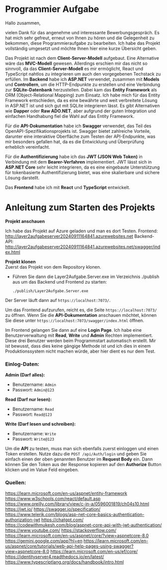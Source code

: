 # Programmier Aufgabe

Hallo zusammen,

vielen Dank für das angenehme und interessante Bewerbungsgespräch. Es hat mich sehr gefreut, erneut von Ihnen zu hören und die Gelegenheit zu bekommen, diese Programmieraufgabe zu bearbeiten. Ich habe das Projekt vollständig umgesetzt und möchte Ihnen hier eine kurze Übersicht geben.

Das Projekt ist nach dem **Client-Server-Modell** aufgebaut. Eine Alternative wäre das **MVC-Modell** gewesen. Allerdings erschien mir das nicht so sinnvoll, da das **Client-Server-Modell** es mir ermöglicht, React und TypeScript nahtlos zu integrieren um auch den vorgegebenen Techstack zu erfüllen. Im **Backend** habe ich **ASP.NET** verwendet, zusammen mit **Models** und **Controllern**, um die HTTP-Endpunkte zu erstellen und eine Verbindung zur **SQLite-Datenbank** herzustellen. Dabei kam das **Entity Framework** als ORM (Object-Relational Mapping) zum Einsatz. Ich habe mich für das Entity Framework entschieden, da es eine bewährte und weit verbreitete Lösung in ASP.NET ist und sich gut mit SQLite integrieren lässt. Es gibt Alternativen wie **Dapper** oder **Raw ADO.NET**, aber aufgrund der guten Integration und einfachen Handhabung fiel die Wahl auf das Entity Framework.

Für die **API-Dokumentation** habe ich **Swagger** verwendet, das Teil des OpenAPI-Spezifikationsprojekts ist. Swagger bietet zahlreiche Vorteile, darunter eine interaktive Oberfläche zum Testen der API-Endpunkte, was mir besonders gefallen hat, da es die Entwicklung und Überprüfung erheblich vereinfacht.

Für die **Authentifizierung** habe ich das **JWT (JSON Web Token)** in Verbindung mit dem **Bearer-Verfahren** implementiert. JWT lässt sich in **ASP.NET Core** sehr leicht integrieren, da es eine eingebaute Unterstützung für tokenbasierte Authentifizierung bietet, was eine skalierbare und sichere Lösung darstellt.

Das **Frontend** habe ich mit **React** und **TypeScript** entwickelt.

# Anleitung zum Starten des Projekts

**Projekt anschauen**  

Ich habe das Projekt auf Azure geladen und man es dort Testen.
Frontend: http://layer2aufgabeserver20240911164841.azurewebsites.net 
Backend-API: http://layer2aufgabeserver20240911164841.azurewebsites.net/swagger/index.html

**Projekt klonen**  
   Zuerst das Projekt von dem Repository klonen.

- Führen Sie dann die Layer2Aufgabe.Server.exe im Verzeichnis ./publish aus um das Backend und Frontend zu starten:
     ```
     ./publish/Layer2Aufgabe.Server.exe
     ```

Der Server läuft dann auf `https://localhost:7073/`.

Um das Frontend aufzurufen, reicht es, die Seite `https://localhost:7073/` zu öffnen. Wenn Sie die **API-Dokumentation** anschauen möchtet, können Sie diese unter `https://localhost:7073/swagger/index.html` öffnen.

Im Frontend gelangen Sie dann auf eine **Login Page**. Ich habe eine Benutzerverwaltung mit **Read**, **Write** und **Admin** Rechten implementiert. Diese drei Benutzer werden beim Programmstart automatisch erstellt. Mir ist bewusst, dass dies keine gängige Methode ist und ich dies in einem Produktionssystem nicht machen würde, aber hier dient es nur dem Test.

### Einlog-Daten:

**Admin (Darf alles):**
- Benutzername: `Admin`
- Passwort: `Admin@123`

**Read (Darf nur lesen):**
- Benutzername: `Read`
- Passwort: `Read@123`

**Write (Darf lesen und schreiben):**
- Benutzername: `Write`
- Passwort: `Write@123`

Um die **API** zu testen, muss man sich ebenfalls zuerst einloggen und einen Token erstellen. Nutze dazu die `POST /api/Auth/login` und geben Sie einfach einen der oben genannten Benutzer im **Request Body** ein. Dann können Sie den Token aus der Response kopieren auf den **Authorize** Button klicken und im Value Feld eingeben.


### Quellen:
https://learn.microsoft.com/en-us/aspnet/entity-framework
https://www.w3schools.com/react/default.asp
https://www.oreilly.com/library/view/c-in-a/0596001819/ch04s10.html
https://jwt.io/
https://swagger.io/specification/
https://www.telerik.com/blogs/asp-net-core-basics-authentication-authorization-jwt
https://chatgpt.com/
https://codewithmukesh.com/blog/aspnet-core-api-with-jwt-authentication/
https://www.youtube.com/
https://stackoverflow.com/
https://learn.microsoft.com/en-us/aspnet/core/?view=aspnetcore-8.0
https://gemini.google.com/app?hl=en
https://learn.microsoft.com/en-us/aspnet/core/tutorials/web-api-help-pages-using-swagger?view=aspnetcore-8.0
https://learn.microsoft.com/en-us/ef/core/
https://identityserver4.readthedocs.io/en/latest/
https://www.typescriptlang.org/docs/handbook/intro.html
